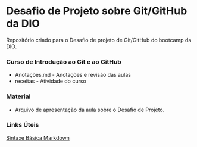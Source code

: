# Desafio de Projeto sobre Git/GitHub da DIO
Repositório criado para o Desafio de projeto de Git/GitHub do bootcamp da DIO.

### Curso de Introdução ao Git e ao GitHub

- Anotações.md - Anotações e revisão das aulas
- receitas - Atividade do curso



### Material

- Arquivo de apresentação da aula sobre o Desafio de Projeto.



### Links Úteis

[Sintaxe Básica Markdown](https://www.markdownguide.org/basic-syntax/)

